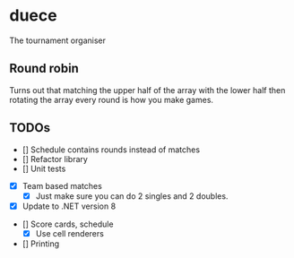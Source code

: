 # duece 
The tournament organiser
## Round robin
Turns out that matching the upper half of the array with the lower half then
rotating the array every round is how you make games.

## TODOs
- [] Schedule contains rounds instead of matches
- [] Refactor library
- [] Unit tests
- [X] Team based matches
    - [X] Just make sure you can do 2 singles and 2 doubles.
- [X] Update to .NET version 8
- [] Score cards, schedule
    - [X] Use cell renderers
- [] Printing
